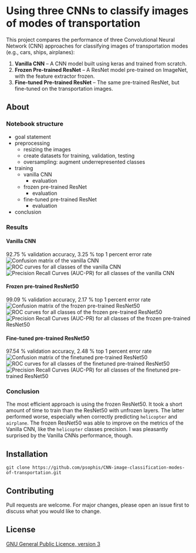 # Using three CNNs to classify images of modes of transportation
This project compares the performance of three Convolutional Neural Network (CNN) approaches for classifying images of transportation modes (e.g., cars, ships, airplanes):

1. **Vanilla CNN** – A CNN model built using keras and trained from scratch.
2. **Frozen Pre-trained ResNet** – A ResNet model pre-trained on ImageNet, with the feature extractor frozen.
3. **Fine-tuned Pre-trained ResNet** – The same pre-trained ResNet, but fine-tuned on the transportation images.

## About
### Notebook structure

- goal statement
- preprocessing
  - resizing the images 
  - create datasets for training, validation, testing
  - oversampling: augment underrepresented classes  
- training    
  - vanilla CNN
    - evaluation
  - frozen pre-trained ResNet
    - evaluation
  - fine-tuned pre-trained ResNet
    - evaluation
- conclusion

### Results

#### Vanilla CNN
92.75 % validation accuracy, 3.25 % top 1 percent error rate
![Confusion matrix of the vanilla CNN](assets/cm_vanilla-cnn.png)
![ROC curves for all classes of the vanilla CNN](assets/roc_vanilla-cnn.png)
![Precision Recall Curves (AUC-PR) for all classes of the vanilla CNN](assets/pr_vanilla-cnn.png)

#### Frozen pre-trained ResNet50
99.09 % validation accuracy, 2.17 % top 1 percent error rate
![Confusion matrix of the frozen pre-trained ResNet50](assets/cm_frozen-resnet.png)
![ROC curves for all classes of the frozen pre-trained ResNet50](assets/roc_frozen-resnet.png)
![Precision Recall Curves (AUC-PR) for all classes of the frozen pre-trained ResNet50](assets/pr_frozen-resnet.png)

#### Fine-tuned pre-trained ResNet50
97.54 % validation accuracy, 2.48 % top 1 percent error rate
![Confusion matrix of the finetuned pre-trained ResNet50](assets/cm_finetuned-resnet.png)
![ROC curves for all classes of the finetuned pre-trained ResNet50](assets/roc_finetuned-resnet.png)
![Precision Recall Curves (AUC-PR) for all classes of the finetuned pre-trained ResNet50](assets/pr_finetuned-resnet.png)

### Conclusion
The most efficient approach is using the frozen ResNet50. It took a short amount of time to train than the ResNet50 with unfrozen layers. The latter performed worse, especially when correctly predicting `helicopter` and `airplane`. The frozen ResNet50 was able to improve on the metrics of the Vanilla CNN, like the `helicopter` classes precision. I was pleasantly surprised by the Vanilla CNNs performance, though.

## Installation
```
git clone https://github.com/psophis/CNN-image-classification-modes-of-transportation.git
```

## Contributing

Pull requests are welcome. For major changes, please open an issue first
to discuss what you would like to change.

## License

[GNU General Public Licence, version 3]([https://www.gnu.org/licenses/gpl-3.0.en.html])
